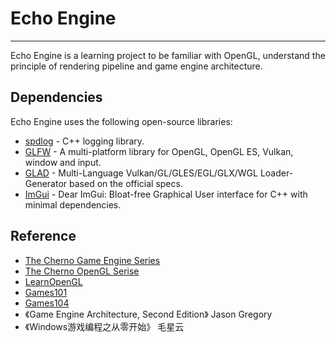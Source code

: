 # Echo Engine

---

Echo Engine is a learning project to be familiar with OpenGL, understand the principle of rendering pipeline and game engine architecture.

## Dependencies

Echo Engine uses the following open-source libraries:

* [spdlog](https://github.com/gabime/spdlog) - C++ logging library.
* [GLFW](https://github.com/glfw/glfw) - A multi-platform library for OpenGL, OpenGL ES, Vulkan, window and input.
* [GLAD](https://github.com/Dav1dde/glad) - Multi-Language Vulkan/GL/GLES/EGL/GLX/WGL Loader-Generator based on the official specs.
* [ImGui](https://github.com/ocornut/imgui) - Dear ImGui: Bloat-free Graphical User interface for C++ with minimal dependencies.

## Reference

* [The Cherno Game Engine Series](https://www.youtube.com/playlist?list=PLlrATfBNZ98dC-V-N3m0Go4deliWHPFwT)
* [The Cherno OpenGL Serise](https://www.youtube.com/playlist?list=PLlrATfBNZ98foTJPJ_Ev03o2oq3-GGOS2)
* [LearnOpenGL](https://learnopengl-cn.github.io/)
* [Games101](https://www.bilibili.com/video/BV1X7411F744/?spm_id_from=333.1007.top_right_bar_window_history.content.click&vd_source=4e4414251af07bbefb2bd982cc7213b8)
* [Games104](https://www.bilibili.com/video/BV1oU4y1R7Km/?spm_id_from=333.788.top_right_bar_window_history.content.click&vd_source=4e4414251af07bbefb2bd982cc7213b8)
* 《Game Engine Architecture, Second Edition》 Jason Gregory
* 《Windows游戏编程之从零开始》 毛星云
